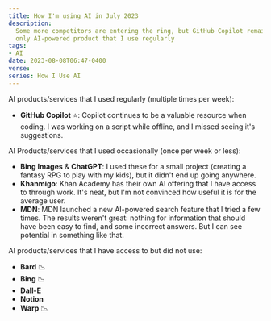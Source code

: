 ```yaml
---
title: How I'm using AI in July 2023
description:
  Some more competitors are entering the ring, but GitHub Copilot remains the
  only AI-powered product that I use regularly
tags:
- AI
date: 2023-08-08T06:47-0400
verse:
series: How I Use AI
---
```


AI products/services that I used regularly (multiple times per week):

- **GitHub Copilot** ⭐: Copilot continues to be a valuable resource when
  coding. I was working on a script while offline, and I missed seeing it's
  suggestions.

AI Products/services that I used occasionally (once per week or less):

- **Bing Images** & **ChatGPT**: I used these for a small project (creating a
  fantasy RPG to play with my kids), but it didn't end up going anywhere.
- **Khanmigo**: Khan Academy has their own AI offering that I have access to
  through work. It's neat, but I'm not convinced how useful it is for the
  average user.
- **MDN**: MDN launched a new AI-powered search feature that I tried a few
  times. The results weren't great: nothing for information that should have
  been easy to find, and some incorrect answers. But I can see potential in
  something like that.

AI products/services that I have access to but did not use:

- **Bard** 📉
- **Bing** 📉
- **Dall-E**
- **Notion**
- **Warp** 📉
